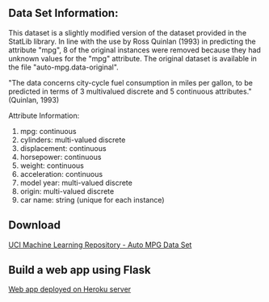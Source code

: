 <h2>Data Set Information:</h2>

This dataset is a slightly modified version of the dataset provided in the StatLib library. In line with the use by Ross Quinlan (1993) in predicting the attribute "mpg", 8 of the original instances were removed because they had unknown values for the "mpg" attribute. The original dataset is available in the file "auto-mpg.data-original".

"The data concerns city-cycle fuel consumption in miles per gallon, to be predicted in terms of 3 multivalued discrete and 5 continuous attributes." (Quinlan, 1993)


Attribute Information:

1. mpg: continuous
2. cylinders: multi-valued discrete
3. displacement: continuous
4. horsepower: continuous
5. weight: continuous
6. acceleration: continuous
7. model year: multi-valued discrete
8. origin: multi-valued discrete
9. car name: string (unique for each instance)

<h2> Download </h2>
<a href="https://archive.ics.uci.edu/ml/machine-learning-databases/auto-mpg/auto-mpg.data">UCI Machine Learning Repository - Auto MPG Data Set</a>

<h2> Build a web app using Flask </h2>
<a href="https://mpg-prediction-waiyan.herokuapp.com/">Web app deployed on Heroku server</a>




